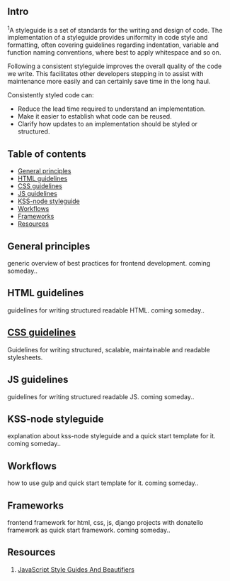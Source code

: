 ## Intro
<sup>1</sup>A styleguide is a set of standards for the writing and design of code. The implementation of a styleguide provides uniformity in code style and formatting, often covering guidelines regarding indentation, variable and function naming conventions, where best to apply whitespace and so on.

Following a consistent styleguide improves the overall quality of the code we write. This facilitates other developers stepping in to assist with maintenance more easily and can certainly save time in the long haul.

Consistently styled code can:
 - Reduce the lead time required to understand an implementation.
 - Make it easier to establish what code can be reused.
 - Clarify how updates to an implementation should be styled or structured.



## Table of contents
- [General principles](#general-principles)
- [HTML guidelines](#html-guidelines)
- [CSS guidelines](#css-guidelines)
- [JS guidelines](#js-guidelines)
- [KSS-node styleguide](#kss-node-styleguide)
- [Workflows](#workflows)
- [Frameworks](#frameworks)
- [Resources](#resources)



## General principles
generic overview of best practices for frontend development. coming someday..



## HTML guidelines
guidelines for writing structured readable HTML. coming someday..



## [CSS guidelines](css-guidelines/README.md)
Guidelines for writing structured, scalable, maintainable and readable stylesheets.



## JS guidelines
guidelines for writing structured readable JS. coming someday..



## KSS-node styleguide
explanation about kss-node styleguide and a quick start template for it. coming someday..



## Workflows
how to use gulp and quick start template for it. coming someday..



## Frameworks
frontend framework for html, css, js, django projects with donatello framework as quick start framework. coming someday..



## Resources
1. [JavaScript Style Guides And Beautifiers](https://addyosmani.com/blog/javascript-style-guides-and-beautifiers/ "addyosmani.com/blog/")
